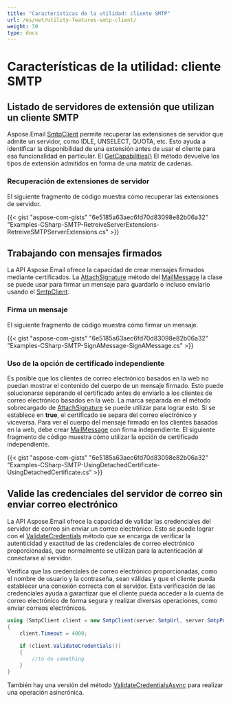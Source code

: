```yaml
---
title: "Características de la utilidad: cliente SMTP"
url: /es/net/utility-features-smtp-client/
weight: 30
type: docs
---
```


# Características de la utilidad: cliente SMTP

## **Listado de servidores de extensión que utilizan un cliente SMTP**

Aspose.Email [SmtpClient](https://reference.aspose.com/email/net/aspose.email.clients.smtp/smtpclient/) permite recuperar las extensiones de servidor que admite un servidor, como IDLE, UNSELECT, QUOTA, etc. Esto ayuda a identificar la disponibilidad de una extensión antes de usar el cliente para esa funcionalidad en particular. El [GetCapabilities()](https://reference.aspose.com/email/net/aspose.email.clients/emailclient/getcapabilities/#getcapabilities) El método devuelve los tipos de extensión admitidos en forma de una matriz de cadenas.

### **Recuperación de extensiones de servidor**

El siguiente fragmento de código muestra cómo recuperar las extensiones de servidor.

{{< gist "aspose-com-gists" "6e5185a63aec6fd70d83098e82b06a32" "Examples-CSharp-SMTP-RetreiveServerExtensions-RetreiveSMTPServerExtensions.cs" >}}

## **Trabajando con mensajes firmados**

La API Aspose.Email ofrece la capacidad de crear mensajes firmados mediante certificados. La [AttachSignature](https://reference.aspose.com/email/net/aspose.email/mailmessage/attachsignature/#attachsignature/) método del [MailMessage](https://reference.aspose.com/email/net/aspose.email/mailmessage/) la clase se puede usar para firmar un mensaje para guardarlo o incluso enviarlo usando el [SmtpClient](https://reference.aspose.com/email/net/aspose.email.clients.smtp/smtpclient/).

### **Firma un mensaje**

El siguiente fragmento de código muestra cómo firmar un mensaje.

{{< gist "aspose-com-gists" "6e5185a63aec6fd70d83098e82b06a32" "Examples-CSharp-SMTP-SignAMessage-SignAMessage.cs" >}}

### **Uso de la opción de certificado independiente**

Es posible que los clientes de correo electrónico basados en la web no puedan mostrar el contenido del cuerpo de un mensaje firmado. Esto puede solucionarse separando el certificado antes de enviarlo a los clientes de correo electrónico basados en la web. La marca separada en el método sobrecargado de [AttachSignature](https://reference.aspose.com/email/net/aspose.email/mailmessage/attachsignature/#attachsignature/) se puede utilizar para lograr esto. Si se establece en **true**, el certificado se separa del correo electrónico y viceversa. Para ver el cuerpo del mensaje firmado en los clientes basados en la web, debe crear [MailMessage](https://reference.aspose.com/email/net/aspose.email/mailmessage/) con firma independiente. El siguiente fragmento de código muestra cómo utilizar la opción de certificado independiente.

{{< gist "aspose-com-gists" "6e5185a63aec6fd70d83098e82b06a32" "Examples-CSharp-SMTP-UsingDetachedCertificate-UsingDetachedCertificate.cs" >}}

## **Valide las credenciales del servidor de correo sin enviar correo electrónico**

La API Aspose.Email ofrece la capacidad de validar las credenciales del servidor de correo sin enviar un correo electrónico. Esto se puede lograr con el [ValidateCredentials](https://reference.aspose.com/email/net/aspose.email.clients.smtp/smtpclient/validatecredentials/) método que se encarga de verificar la autenticidad y exactitud de las credenciales de correo electrónico proporcionadas, que normalmente se utilizan para la autenticación al conectarse al servidor.

Verifica que las credenciales de correo electrónico proporcionadas, como el nombre de usuario y la contraseña, sean válidas y que el cliente pueda establecer una conexión correcta con el servidor. Esta verificación de las credenciales ayuda a garantizar que el cliente pueda acceder a la cuenta de correo electrónico de forma segura y realizar diversas operaciones, como enviar correos electrónicos.

```cs
using (SmtpClient client = new SmtpClient(server.SmtpUrl, server.SmtpPort, "username", "password", SecurityOptions.Auto))
{
    client.Timeout = 4000;
  
    if (client.ValidateCredentials())
    {
        //to do something
    }
}
```

También hay una versión del método [ValidateCredentialsAsync](https://reference.aspose.com/email/net/aspose.email.clients.smtp/smtpclient/validatecredentialsasync/)  para realizar una operación asincrónica. 